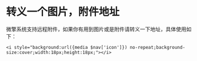# 转义一个图片，附件地址
微擎系统支持远程附件，如果你有用到图片或是附件请转义一下地址，具体使用如下：


```
<i style="background:url({media $nav['icon']}) no-repeat;background-size:cover;width:18px;height:18px;"></i>


```
